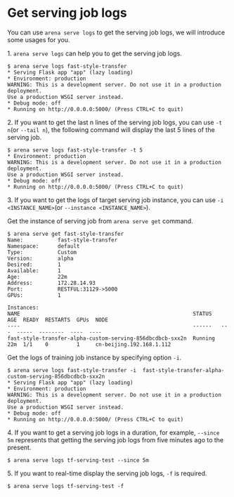 # Get serving job logs

You can use ``arena serve logs`` to get the serving job logs, we will introduce some usages for you.

1\. ``arena serve logs`` can help you to get the serving job logs.

    $ arena serve logs fast-style-transfer
    * Serving Flask app "app" (lazy loading)
    * Environment: production
    WARNING: This is a development server. Do not use it in a production deployment.
    Use a production WSGI server instead.
    * Debug mode: off
    * Running on http://0.0.0.0:5000/ (Press CTRL+C to quit)

2\. If you want to get the last n lines of the serving job logs, you can use ``-t n``(or ``--tail n``), the following command will display the last 5 lines of the serving job.

    $ arena serve logs fast-style-transfer -t 5
    * Environment: production
    WARNING: This is a development server. Do not use it in a production deployment.
    Use a production WSGI server instead.
    * Debug mode: off
    * Running on http://0.0.0.0:5000/ (Press CTRL+C to quit)

3\. If you want to get the logs of target serving job instance, you can use ``-i <INSTANCE_NAME>``(or ``--instance <INSTANCE_NAME>``).

Get the instance of serving job from ``arena serve get`` command.

    $ arena serve get fast-style-transfer
    Name:           fast-style-transfer
    Namespace:      default
    Type:           Custom
    Version:        alpha
    Desired:        1
    Available:      1
    Age:            22m
    Address:        172.28.14.93
    Port:           RESTFUL:31129->5000
    GPUs:           1

    Instances:
    NAME                                                       STATUS   AGE  READY  RESTARTS  GPUs  NODE
    ----                                                       ------   ---  -----  --------  ----  ----
    fast-style-transfer-alpha-custom-serving-856dbcdbcb-sxx2n  Running  22m  1/1    0         1     cn-beijing.192.168.1.112

Get the logs of training job instance by specifying option ``-i``.

    $ arena serve logs fast-style-transfer -i  fast-style-transfer-alpha-custom-serving-856dbcdbcb-sxx2n
    * Serving Flask app "app" (lazy loading)
    * Environment: production
    WARNING: This is a development server. Do not use it in a production deployment.
    Use a production WSGI server instead.
    * Debug mode: off
    * Running on http://0.0.0.0:5000/ (Press CTRL+C to quit)


4\. If you want to get a serving job logs in a duration, for example, ``--since 5m`` represents that getting the serving job logs from five minutes ago to the present.

    $ arena serve logs tf-serving-test --since 5m

5\. If you want to real-time display the serving job logs, ``-f`` is required.

    $ arena serve logs tf-serving-test -f